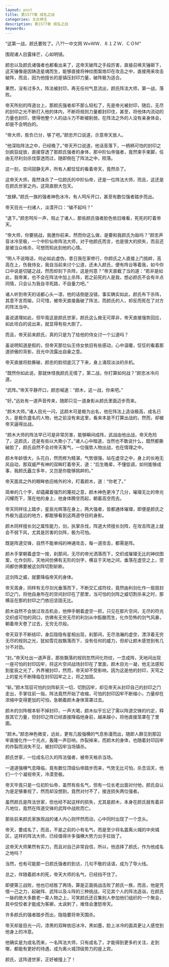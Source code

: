 ```yaml
---
layout: post
title: 第1577章 成名之战
categories: 太古神王
description: 第1577章 成名之战
keywords:
---
```


“这第一战，颜氏要败了。八??一中文网  Ｗ≈ＷＷ．８１ＺＷ．ＣＯＭ”

围观诸人目露锋芒，心如明镜。

颜忠以及颜氏诸强者也都看出来了，这帝天破阵之手段厉害，直接召唤天锤砸下，这天锤像是因铸造星魂而生，能够直接将神纹图案烙印在攻击之中，直接用来攻击破阵，而且，因为他擅长的是镇压封印力量，破阵极为适合。

果然，没有过多久，阵法被封印，再无任何气息流出，颜氏阵法大师，第一战，落败。

帝天所刻的阵道台上，那颜氏强者却不那么轻松了，先是帝光被封印，随后，无尽的封印之光不断打入他的体内，不断将规则力量都封印住，甚至，将他体内流动的力量也封印，使得他整个人的战斗力不断被削弱，在阵法之外的人没有亲身体会，却是不会明白的。

“帝大师，胜负已分，够了吧。”颜忠开口说道，示意帝天放人。

“他深陷阵法之中，已经晚了。”帝天开口说道，他话音落下，一柄柄可怕的封印之剑疯狂绽放，直接穿透了那颜氏强者的身体，那中阶仙帝强者，竟然束手束脚，任由无尽利剑杀伐穿透而过，随即倒在了阵法之中，陨落。

这一刻，空间寂静无声，所有人都怔怔的看着帝天，竟然杀了。

这帝天大师，竟然诛杀了一位颜氏的中阶仙帝，还是一位阵法大师，而且，这还是在颜氏世家之内，这简直胆大包天。

“放肆。”颜氏一族的强者神色冰冷，有人呵斥开口，甚至有数位强者踏步而出。

帝天目光一扫诸人，淡漠开口：“输不起吗？”

“退下。”颜忠呵斥一声，阻止了诸人，那些颜氏强者脸色依旧难看，死死的盯着帝天。

“帝大师，你要挑战，我邀你前来，然而你这么做，是要和我颜氏为敌吗？”颜忠声音冰冷至极，一个中阶仙帝阵法大师，对于他颜氏而言，也是很大的损失，而且还是被当众格杀，可想而知此刻他的心情。

“明人不说暗话，何必如此虚伪，昔日我在家修行，你颜氏之人直接上门挑衅，高高在上，伤我侍女，我自当前来讨个公道，还未入颜氏，便有阵台等着我，如今你口中说是切磋之战，然而却刻下杀阵，这是何意？”帝天直截了当的道：“若非是如此，我帝某，也不会在阵法中加上杀阵，若之前死的人是我，想必颜氏不会有半点同情，只会认为我自寻死路，不自量力吧。”

诸人听到帝天的话都心头一凛，他的话倒是没错，事实确实如此，颜氏布下杀阵，其意不言而喻，只可惜，被帝天直接轰破了阵法，而颜氏的人，却反而死在了对方的阵法当中。

虽说道理如此，但毕竟这是颜氏世家，颜氏这么做无可厚非，帝天直接强势回应，如此坦白的说出来，就显得有些大胆了。

而且，帝天前来颜氏，真的只是为了给他的侍女讨一个公道吗？

虽说明知道是假的，但帝天那位仙王侍女依旧有些感动，心中温暖，怔怔的看着那道骄傲的背影，目光中流露出自豪之意。

帝天直接将脸撕破，颜忠的脸彻底沉了下来，身上涌现淡淡的杀机。

“既然你如此说，那就休怪我颜氏无情了，第二战，你打算如何战？”颜忠冰冷问道。

“武阵。”帝天平静开口，颜忠喊道：“颜木，这一战，你来吧。”

“好。”远处有一道声音传来，随即只见一道身影从颜氏里面迈步而来。

“颜木大师。”诸人目光一闪，这颜木可是极为出名，他在阵法上造诣极高，成名已久，是极负盛名的人物，他之前没有来这里，看来本是不打算出战的，然而，却被帝天逼得出战。

“颜木大师的阵法早已可是非常厉害，能够瞬间成阵，武战由他出战，帝天危险了，这颜氏，还是有些以大欺小了。”诸人心中暗道，当然也不敢说什么，既然都撕破脸了，颜氏自然不会对帝天客气，一位强势人物出战，也在情理之中。

颜木年龄很大，头花白，然而修为精湛，气势很强，站在虚空之中，身上的长袍无风自动，那双威严有神的双眸盯着帝天，道：“后生晚辈，不懂低调，如何能够成事，我颜氏矗立多年，又岂是你能够挑衅的。”

帝天面具之外的眼眸依旧格外的冷，盯着颜木，道：“你老了。”

简单的几个字，却蕴藏着强烈的蔑视之意，颜木神色更冷了几分，璀璨无比的帝光闪耀而下，落在他的身上，他身体腾空而起，朝着高空而去。

帝天同样往上踏步，星辰光辉落在身上，两大强者，皆都通体璀璨，即便是颜氏之外极为遥远的地方，都能够看到这两道夺目的身影。

颜木同样擅长剑之属性能力，剑，执掌杀伐，阵道大师擅长剑阵，在攻击阵道上就会不弱下风，尤其是厉害的剑阵，极为可怕。

既是阵道交锋，自然不能单纯的神通攻击，每一道攻击，都需是阵。

颜木手掌朝着虚空一按，刹那间，无尽的帝光洒落而下，交织成璀璨无比的神纹图案，化作剑形，天地间仿佛有无形的剑字，横亘于天地之间，垂落在虚空之上，空间都仿佛要被这剑阵切割斩断。

这剑阵之威，就要降临帝天的身体。

帝天周身，同样有无尽剑光垂落而下，不断交汇成符纹，竟然由利剑化作一扇扇封印之门，将他自身所在的空间封印在了那里，当可怕的剑阵之威切割杀来之时，那横亘在那的封印之门依旧坚固无比。

颜木自然不会放过攻击机会，他伸手朝着虚空一抓，只见在那片空间，无尽的符光交织成可怕的洞口，仿佛有无穷无尽的利剑从中酝酿而生，化作恐怖的剑气风暴，朝着帝天卷了过去，无穷无尽般。

帝天双手不断结印，身后隐隐有星相出现，刹那间，无尽浩瀚的虚空，漂浮着无穷无尽的规则之光，犹如雪花般飘落而下，没有任何的威力，但却让颜木感觉到有几分不对劲。

“封。”帝天吐出一道声音，那些飘落的规则忽然间化符纹，一念成阵，天地间出现一座可怕的封印囚牢，将这片空间战场封印在了里面，颜木目光一凝，他无法感知到星辰之光了，外界被封印，然而，帝天却不受影响，因为这是他的封印，天穹之上的星光不断降临在封印囚牢之上，将之加固。

“斩。”颜木驾驭可怕的剑阵斩灭一切，切割囚牢，却见帝天从封印自己的封印之门走出，手掌往前一指，阵法竟然开始了收缩，可怕的封印囚牢不断缩小，力量却在浓缩中变得更加的可怕，急朝着颜木身体笼罩过去。

颜木的剑阵根本斩不掉封印，一声大喝，颜木似乎忘记了需以阵道交锋的约定，释放其它力量，但封印之阵已经直接降临他身前，越来越小，将他直接笼罩在了里面。

“颜木。”颜忠神色微变，远处，更有几股强横的气息弥漫而出，随即人群见到那囚牢直接化作一个光点，轰隆一声巨响，炸裂掉来，而颜木的身体，也随着封印囚牢的炸裂而消失不见，被封印囚牢当场镇杀。

颜氏世家，一位成名已久的阵法强者，被帝天格杀当场。

一道道强横气息降临，竟有数位顶级仙帝踏步而来，气势无比可怕，杀念滔天，他们一个个凝视帝天，冷漠至极。

帝天毕竟只是一位初阶仙帝，虽然有些名气，但有一位长老出面对付他，颜氏自认为是足够重视了，然而却没想到，竟然对付不了，接连损失两位强者。

虽然颜氏是阵法世家，但也经不起这样的损失，尤其是颜木，本身在颜氏就有着非凡地位，竟然在阵道交锋的武阵中战败而亡。

那些前来颜氏家族观战的诸人内心则怦然而动，心中同时出现了一个念头。

帝天，要成名了，而且，不是之前的小有名气，而是至少将名震离火城的中央城区，这样的阵法大师，已经值得许多强横大势力出手拉拢了。

这帝天大师果然有实力，而且对自己非常自信，所以，他选择了颜氏，作为他成名之地吗？

当然，也有可能那一日颜氏强者的到访，几句不敬的话语，成为了导火线。

总之，伴随着颜木的死，帝天大师的名气，已经挡不住了。

即便第三战败，他也已经胜了两场，算是正面挑战击败了颜氏一族，而且，他是凭借一己之力，起破阵、武阵以及斗阵的三种挑战，可见其个人的阵法造诣，在颜氏一脉的绝大多数老一辈人物之上，可笑颜氏还召集别人参加他们组织的一个聚会，其中佼佼者才能成为客卿，太讽刺了，难怪会激怒帝天。

许多颜氏的强者踏步而出，隐隐要将帝天围杀。

帝天却是目光一闪，漆黑的双眸依旧冰冷，黑如墨，脸上冰冷的面具更让人感觉到他身上的冷意。

他确实是为成名而来，一名阵法大师，只有成名了，才能得到更多的关注，走到哪，都能有更好的待遇，成为离火城顶级势力的座上宾。

颜氏，这阵道世家，正好被撞上了！
